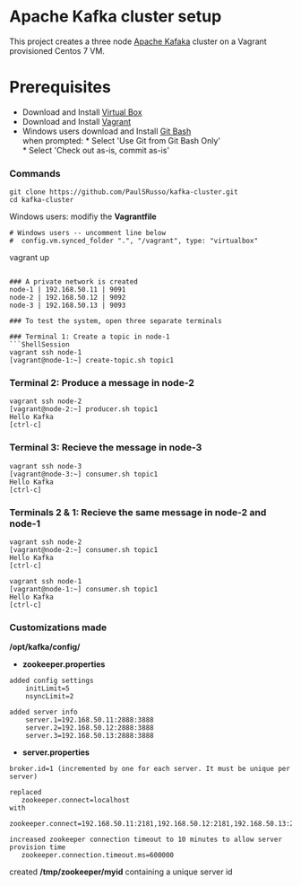 # Apache Kafka cluster setup 
This project creates a three node [Apache Kafaka](https://kafka.apache.org) cluster on a Vagrant provisioned Centos 7 VM. 

# Prerequisites
* Download and Install <a href="https://www.virtualbox.org/wiki/Downloads" target="_blank">Virtual Box</a>
* Download and Install <a href="https://www.vagrantup.com/downloads.html" target="_blank">Vagrant</a>
* Windows users download and Install <a href="https://git-scm.com/downloads" target="_blank">Git Bash</a>   
    when prompted:
      * Select 'Use Git from Git Bash Only'   
      * Select 'Check out as-is, commit as-is'

### Commands
```ShellSession
git clone https://github.com/PaulSRusso/kafka-cluster.git
cd kafka-cluster
```

Windows users:  modifiy the **Vagrantfile**

```ShellSession
# Windows users -- uncomment line below 
#  config.vm.synced_folder ".", "/vagrant", type: "virtualbox"
```

vagrant up
```

### A private network is created   
node-1 | 192.168.50.11 | 9091  
node-2 | 192.168.50.12 | 9092   
node-3 | 192.168.50.13 | 9093   

### To test the system, open three separate terminals

### Terminal 1: Create a topic in node-1
```ShellSession
vagrant ssh node-1
[vagrant@node-1:~] create-topic.sh topic1
```

### Terminal 2: Produce a message in node-2
```ShellSession
vagrant ssh node-2
[vagrant@node-2:~] producer.sh topic1
Hello Kafka 
[ctrl-c]
```

### Terminal 3: Recieve the message in node-3
```ShellSession
vagrant ssh node-3
[vagrant@node-3:~] consumer.sh topic1
Hello Kafka 
[ctrl-c]
```

### Terminals 2 & 1: Recieve the same message in node-2 and node-1
```ShellSession
vagrant ssh node-2
[vagrant@node-2:~] consumer.sh topic1
Hello Kafka 
[ctrl-c]

vagrant ssh node-1
[vagrant@node-1:~] consumer.sh topic1
Hello Kafka 
[ctrl-c]
```
### Customizations made
**/opt/kafka/config/**

* **zookeeper.properties**
```  
added config settings
    initLimit=5
    nsyncLimit=2

added server info
    server.1=192.168.50.11:2888:3888  
    server.2=192.168.50.12:2888:3888  
    server.3=192.168.50.13:2888:3888
```
* **server.properties**  
``` 
broker.id=1 (incremented by one for each server. It must be unique per server)

replaced
   zookeeper.connect=localhost
with
   zookeeper.connect=192.168.50.11:2181,192.168.50.12:2181,192.168.50.13:2181

increased zookeeper connection timeout to 10 minutes to allow server provision time
   zookeeper.connection.timeout.ms=600000
```
created **/tmp/zookeeper/myid** containing a unique server id 
